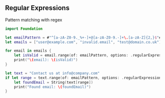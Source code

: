 <!-- METADATA
{
  "title": "Swift Regular Expressions",
  "tags": [
    "swift",
    "io",
    "regex"
  ],
  "language": "swift"
}
-->

## Regular Expressions
Pattern matching with regex
```swift
import Foundation

let emailPattern = #"^[a-zA-Z0-9._%+-]+@[a-zA-Z0-9.-]+\.[a-zA-Z]{2,}$"#
let emails = ["user@example.com", "invalid.email", "test@domain.co.uk"]

for email in emails {
    let isValid = email.range(of: emailPattern, options: .regularExpression) != nil
    print("\(email): \(isValid)")
}

let text = "Contact us at info@company.com"
if let range = text.range(of: emailPattern, options: .regularExpression) {
    let foundEmail = String(text[range])
    print("Found email: \(foundEmail)")
}
```
